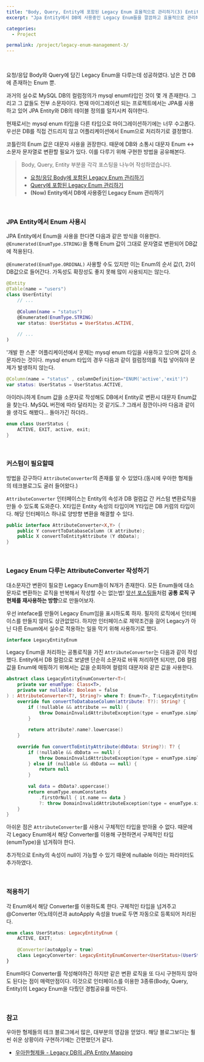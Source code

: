 ```yaml
---
title: "Body, Query, Entity에 포함된 Legacy Enum 효율적으로 관리하기(3) Entity편"
excerpt: "Jpa Entity에서 DB에 사용중인 Legacy Enum들을 깔끔하고 효율적으로 관리해보자"

categories:
  - Project

permalink: /project/legacy-enum-management-3/
---
```


<br />  

요청/응답 Body와 Query에 담긴 Legacy Enum을 다루는데 성공하였다. 남은 건 DB에 존재하는 Enum 뿐.

과거의 실수로 MySQL DB의 컬럼정의가 mysql enum타입인 것이 몇 개 존재한다. 그리고 그 값들도 전부 소문자이다. 현재 마이그레이션 되는 프로젝트에서는 JPA를 사용하고 있어 JPA Entity와 DB의 테이블 정의를 일치시켜 줘야한다.

현재로서는 mysql enum 타입을 다른 타입으로 마이그레이션하기에는 너무 수고롭다. 우선은 DB를 직접 건드리지 않고 어플리케이션에서 Enum으로 처리하기로 결정했다.

코틀린의 Enum 값은 대문자 사용을 권장한다. 때문에 DB와 소통시 대문자 Enum <-> 소문자 문자열로 변환할 필요가 있다. 이를 다루기 위해 구현한 방법을 공유해본다.

> Body, Query, Entity 부분을 각각 포스팅을 나누어 작성하였습니다.
> - [요청/응답 Body에 포함된 Legacy Enum 관리하기](https://rokwonk.github.io/project/legacy-enum-management-1/)
> - [Query에 포함된 Legacy Enum 관리하기](https://rokwonk.github.io/project/legacy-enum-management-2/)
> - **(Now) Entity에서 DB에 사용중인 Legacy Enum 관리하기**

<br/>

### JPA Entity에서 Enum 사용시
JPA Entity에서 Enum을 사용을 한다면 다음과 같은 방식을 이용한다. `@Enumerated(EnumType.STRING)`을 통해 Enum 값이 그대로 문자열로 변환되어 DB값에 적용된다.

`@Enumerated(EnumType.ORDINAL)` 사용할 수도 있지만 이는 Enum의 순서 값(1, 2)이 DB값으로 들어간다. 가독성도 확장성도 좋지 못해 많이 사용되지는 않는다.
```kotlin
@Entity  
@Table(name = "users")  
class UserEntity(  
    // ...
  
    @Column(name = "status")
    @Enumerated(EnumType.STRING)
    var status: UserStatus = UserStatus.ACTIVE,
    
    // ...
)
```

'개발 한 스푼' 어플리케이션에서 문제는 mysql enum 타입을 사용하고 있으며 값이 소문자라는 것이다. mysql enum 타입의 경우 다음과 같이 컬럼정의를 직접 넣어줘야 문제가 발생하지 않는다.
```kotlin
@Column(name = "status" , columnDefinition="ENUM('active','exit')")
var status: UserStatus = UserStatus.ACTIVE,
```

아이러니하게 Enum 값을 소문자로 작성해도 DB에서 Entity로 변환시 대문자 Enum값을 찾는다. MySQL 버전에 따라 달라지는 것 같기도..? 그래서 잠깐이나마 다음과 같이 쓸 생각도 해봤다... 돌아가긴 하더라..
```kotlin
enum class UserStatus {  
    ACTIVE, EXIT, active, exit;
}
```

<br/>

### 커스텀이 필요할때
방법을 강구하다 `AttributeConverter`의 존재를 알 수 있었다.(동시에 우아한 형제들의 테크블로그도 굴러 들어왔다.)

`AttributeConverter` 인터페이스는 Entity의 속성과 DB 컬럼값 간 커스텀 변환로직을 만들 수 있도록 도와준다. X타입은 Entity 속성의 타입이며 Y타입은 DB 커럼의 타입이다. 해당 인터페이스 하나로 양방향 변환을 해결할 수 있다.
```kotlin
public interface AttributeConverter<X,Y> {
	public Y convertToDatabaseColumn (X attribute);
    public X convertToEntityAttribute (Y dbData);
}
```

<br/>

### Legacy Enum 다루는 AttributeConverter 작성하기
대소문자간 변환이 필요한 Legacy Enum들이 N개가 존재한다. 모든 Enum들에 대소문자로 변환하는 로직을 반복해서 작성할 수는 없는법! [앞선 포스팅들](https://rokwonk.github.io/project/legacy-enum-management-1/)처럼 **공통 로직 구현체를 재사용하는 방향**으로 만들어보자.

우선 inteface를 만들어 Legacy Enum임을 표시하도록 하자. 필자의 로직에서 인터페이스를 만들지 않아도 상관없었다. 하지만 인터페이스로 제약조건을 걸어 Legacy가 아닌 다른 Enum에서 실수로 적용하는 일을 막기 위해 사용하기로 했다.
```kotlin
interface LegacyEntityEnum
```

Legacy Enum을 처리하는 공통로직을 가진 `AttributeConverter`는 다음과 같이 작성했다. Entity에서 DB 컬럼으로 보낼땐 단순히 소문자로 바꿔 처리하면 되지만, DB 컬럼 값을 Enum에 매핑하기 위해서는 값을 순회하여 컬럼의 대문자와 같은 값을 사용한다.

```kotlin
abstract class LegacyEntityEnumConverter<T>(  
    private var enumType: Class<T>,  
    private var nullable: Boolean = false  
) : AttributeConverter<T?, String?> where T: Enum<T>, T:LegacyEntityEnum {  
    override fun convertToDatabaseColumn(attribute: T?): String? {  
        if (!nullable && attribute == null) {  
            throw DomainInvalidAttributeException(type = enumType.simpleName)  
        }  
        
        return attribute?.name?.lowercase()  
    }  
    
    override fun convertToEntityAttribute(dbData: String?): T? {  
        if (!nullable && dbData == null) {  
            throw DomainInvalidAttributeException(type = enumType.simpleName)  
        } else if (nullable && dbData == null) {  
            return null  
        }  
        
        val data = dbData?.uppercase()  
        return enumType.enumConstants  
            .firstOrNull { it.name == data }  
            ?: throw DomainInvalidAttributeException(type = enumType.simpleName)  
    }  
}
```

아쉬운 점은 `AttributeConverter`를 사용시 구체적인 타입을 받아올 수 없다. 때문에 각 Legacy Enum에서 해당 Converter를 이용해 구현하면서 구체적인 타입(enumType)을 넘겨줘야 한다.

추가적으로 Enity의 속성이 null이 가능할 수 있기 때문에 nullable 이라는 파라미터도 추가하였다.  

<br/>

### 적용하기
각 Enum에서 해당 Converter를 이용하도록 한다. 구체적인 타입을 넘겨주고 @Converter 어노테이션과 autoApply 속성을 true로 두면 자동으로 등록되어 처리된다.
```kotlin
enum class UserStatus: LegacyEntityEnum {  
    ACTIVE, EXIT;  
  
    @Converter(autoApply = true)  
    class LegacyConverter: LegacyEntityEnumConverter<UserStatus>(UserStatus::class.java, true)  
}
```

Enum마다 Converter를 작성해야하긴 하지만 같은 변환 로직을 또 다시 구현하지 않아도 된다는 점이 매력만점이다. 이것으로 인터페이스를 이용한 3종류(Body, Query, Entity)의 Legacy Enum을 다뤘던 경험공유를 마친다.

<br/>

### 참고
우아한 형제들의 테크 블로그에서 많은, 대부분의 영감을 얻었다. 해당 블로그보다는 훨씬 쉬운 상황이라 구현하기에는 간편했던거 같다.
 - [우아한형제들 - Legacy DB의 JPA Entity Mapping](https://techblog.woowahan.com/2600/)

<br/>